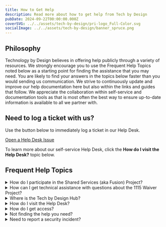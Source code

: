 ```yaml
---
title: How to Get Help
description: Read more about how to get help from Tech by Design
pubDate: 2024-09-22T00:00:00.000Z
coverSVG: ../../assets/tech-by-design/pri-logo_Full-Color.svg
socialImage: ../../assets/tech-by-design/banner_spruce.png
---
```


## Philosophy

Technology by Design believes in offering help publicly through a variety of resources. We strongly encourage you to use the Frequent Help Topics noted below as a starting point for finding the assistance that you may need. You are likely to find your answers in the topics below faster than you would sending us communication. We strive to continuously update and improve our help documentation here but also within the links and guides that follow. We appreciate the collaboration within self-service and documentation tools as that is most often the best way to ensure up-to-date information is available to all we partner with.

## Need to log a ticket with us?

Use the button below to immediately log a ticket in our Help Desk.

<a href="https://github.com/tech-by-design/help-desk-non-phi/issues/new/choose" class="inline-flex items-center justify-center border align-middle select-none font-sans font-medium text-center duration-300 ease-in disabled:opacity-50 disabled:shadow-none disabled:cursor-not-allowed focus:shadow-none text-lg py-2 px-4 shadow-sm hover:shadow-md bg-spruce hover:bg-spruce-900 border-spruce-900 text-neutral rounded-lg transition antialiased no-underline">
	Open a Help Desk Issue
</a>

To learn more about our self-service Help Desk, click the <strong>How do I visit the Help Desk?</strong> topic below.

## Frequent Help Topics
<section>
	<div class="container flex flex-col justify-center mx-auto">
		<div class="flex flex-col divide-y divide-orange-300">
			<details>
				<summary class="py-2 outline-none cursor-pointer focus:underline">How do I participate in the Shared Services (aka Fusion) Project?</summary>
				<div class="px-4 pb-4">
					<p>There is a <a href="https://github.com/tech-by-design/fusion-planning" target="_blank">GitHub Repository</a> with all the information you'll need to get involved in the Shared Services, aka Project Fusion.</p>
				</div>
			</details>
			<details>
				<summary class="py-2 outline-none cursor-pointer focus:underline">How can I get technical assistance with questions about the 1115 Waiver Project?</summary>
				<div class="px-4 pb-4">
					<p>Check out our <a href="/blog/2024-09-30-how-to-get-1115-help" target="_blank">blog post</a> which provides more information about this topic.</p>
				</div>
			</details>
			<details>
				<summary class="py-2 outline-none cursor-pointer focus:underline">Where is the Tech by Design Hub?</summary>
				<div class="px-4 pb-4">
					<p> The Tech by Design Hub currently has non-prod and prod URLs, all of which require permission to access. The following are the endpoints for each environment:
                        <ul>
                            <li><a href="https://synthetic.hub.devl.techbd.org/" target="_blank">Dev</a></li>
                            <li><a href="https://synthetic.hub.stage.techbd.org/" target="_blank">Staging</a></li>
                            <li><a href="https://phi.hub.qa.techbd.org/" target="_blank">QA</a>​</li>
                            <li><a href="https://hub.techbd.org/" target="_blank">PRD</a>​</li>
                        </ul>
                    </p>
				</div>
			</details>
			<details>
				<summary class="py-2 outline-none cursor-pointer focus:underline">How do I visit the Help Desk?</summary>
				<div class="px-4 pb-4 space-y-2">
					<p>The <a href="https://github.com/tech-by-design/help-desk-non-phi" target="_blank">Technology by Design Help Desk</a> is housed in a GitHub repository where we're leveraging many open source features to communicate and share helpful information with our partners.</p>
					<p>Some useful areas within the GitHub repository are as follows:
						<ul>
							<li><a href="https://github.com/tech-by-design/help-desk-non-phi/issues" target="_blank">Issues</a>: an area where open work items have been submitted and are being worked.</li>
							<li>
								<a href="https://github.com/tech-by-design/help-desk-non-phi/discussions" target="_blank">Discussions</a>: multiple categories of communications between Technology by Design and our partners.
							</li>
							<li>
								<a href="https://github.com/tech-by-design/help-desk-non-phi" target="_blank">Code</a>: our codebase has a readme file with helpful information as well as directories where non-phi files can be shared.
							</li>
						</ul>
					</p>
				</div>
			</details>
            <details>
				<summary class="py-2 outline-none cursor-pointer focus:underline">How do I get access?</summary>
				<div class="px-4 pb-4">
					<p>If you're looking for access to a particular system inside the Tech by Design ecosystem but running into a login that you don't have access to, please visit <a href="/submit-form/access-request">this link</a> and complete the form to enter an access request.</p>
				</div>
			</details>
            <details>
				<summary class="py-2 outline-none cursor-pointer focus:underline">Not finding the help you need?</summary>
				<div class="px-4 pb-4">
					<p>If you still haven't found what you're looking for in the above topics and links, please visit <a href="/submit-form/technical-help">this link</a> and complete the form to try and get further help.</p>
					<p>Please note that the most ideal path for you to get assistance is likely listed above, via the Help Desk or other means, and the form submission may not be immediately responded to.</p>
				</div>
			</details>
			<details>
				<summary class="py-2 outline-none cursor-pointer focus:underline">Need to report a security incident?</summary>
				<div class="px-4 pb-4">
					<p>If you think you or someone else has gained access to information, records, or systems they're not supposed to have access to, please report it via email to <a href="mailto:incidentresponse@techbd.org">our security team</a>. In your report, please include a detailed description of the person (account ID, names, etc), the systems/records they were able to access, and how. Tech by Design appreciates your vigilance in these matters and we'll review your report immediately to understand the possible consequences of your report.</p>
				</div>
			</details>
		</div>
	</div>
</section>
